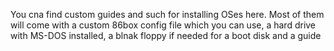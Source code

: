 You cna find custom guides and such for installing OSes here. Most of them will come with a custom 86box config file which you can use, a hard drive with MS-DOS installed, a blnak floppy if needed for a boot disk and a guide
